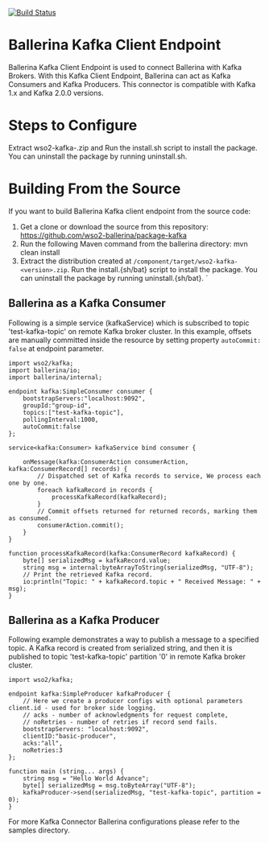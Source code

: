 [![Build Status](https://travis-ci.org/wso2-ballerina/package-kafka.svg?branch=master)](https://travis-ci.org/wso2-ballerina/package-kafka)

# **Ballerina Kafka Client Endpoint**

Ballerina Kafka Client Endpoint is used to connect Ballerina with Kafka Brokers. With this Kafka Client Endpoint, Ballerina can act as Kafka Consumers and Kafka Producers.
This connector is compatible with Kafka 1.x and Kafka 2.0.0 versions.

Steps to Configure
==================================

Extract wso2-kafka-<version>.zip and  Run the install.sh script to install the package.
You can uninstall the package by running uninstall.sh.

Building From the Source
==================================
If you want to build Ballerina Kafka client endpoint from the source code:

1. Get a clone or download the source from this repository:
    https://github.com/wso2-ballerina/package-kafka
2. Run the following Maven command from the ballerina directory:
    mvn clean install
3. Extract the distribution created at `/component/target/wso2-kafka-<version>.zip`. Run the install.{sh/bat} script to install the package.
You can uninstall the package by running uninstall.{sh/bat}.
`

## Ballerina as a Kafka Consumer

Following is a simple service (kafkaService) which is subscribed to topic 'test-kafka-topic' on remote Kafka broker cluster. In this example, offsets are manually committed inside the resource
by setting property `autoCommit: false` at endpoint parameter.

```ballerina
import wso2/kafka;
import ballerina/io;
import ballerina/internal;

endpoint kafka:SimpleConsumer consumer {
    bootstrapServers:"localhost:9092",
    groupId:"group-id",
    topics:["test-kafka-topic"],
    pollingInterval:1000,
    autoCommit:false
};

service<kafka:Consumer> kafkaService bind consumer {

    onMessage(kafka:ConsumerAction consumerAction, kafka:ConsumerRecord[] records) {
        // Dispatched set of Kafka records to service, We process each one by one.
        foreach kafkaRecord in records {
            processKafkaRecord(kafkaRecord);
        }
        // Commit offsets returned for returned records, marking them as consumed.
        consumerAction.commit();
    }
}

function processKafkaRecord(kafka:ConsumerRecord kafkaRecord) {
    byte[] serializedMsg = kafkaRecord.value;
    string msg = internal:byteArrayToString(serializedMsg, "UTF-8");
    // Print the retrieved Kafka record.
    io:println("Topic: " + kafkaRecord.topic + " Received Message: " + msg);
}
````

## Ballerina as a Kafka Producer

Following example demonstrates a way to publish a message to a specified topic. A Kafka record is created from serialized string, and then it is published to topic 'test-kafka-topic' partition '0' in remote Kafka broker cluster.

```ballerina
import wso2/kafka;

endpoint kafka:SimpleProducer kafkaProducer {
    // Here we create a producer configs with optional parameters client.id - used for broker side logging.
    // acks - number of acknowledgments for request complete,
    // noRetries - number of retries if record send fails.
    bootstrapServers: "localhost:9092",
    clientID:"basic-producer",
    acks:"all",
    noRetries:3
};

function main (string... args) {
    string msg = "Hello World Advance";
    byte[] serializedMsg = msg.toByteArray("UTF-8");
    kafkaProducer->send(serializedMsg, "test-kafka-topic", partition = 0);
}
````

For more Kafka Connector Ballerina configurations please refer to the samples directory.
